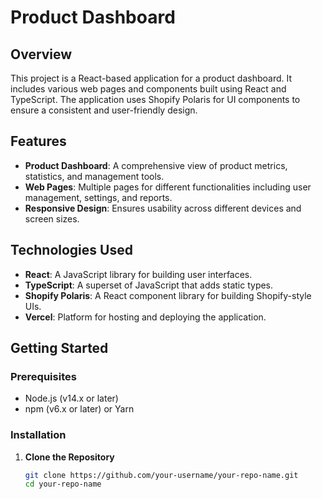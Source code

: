# Product Dashboard

## Overview

This project is a React-based application for a product dashboard. It includes various web pages and components built using React and TypeScript. The application uses Shopify Polaris for UI components to ensure a consistent and user-friendly design.

## Features

- **Product Dashboard**: A comprehensive view of product metrics, statistics, and management tools.
- **Web Pages**: Multiple pages for different functionalities including user management, settings, and reports.
- **Responsive Design**: Ensures usability across different devices and screen sizes.

## Technologies Used

- **React**: A JavaScript library for building user interfaces.
- **TypeScript**: A superset of JavaScript that adds static types.
- **Shopify Polaris**: A React component library for building Shopify-style UIs.
- **Vercel**: Platform for hosting and deploying the application.

## Getting Started

### Prerequisites

- Node.js (v14.x or later)
- npm (v6.x or later) or Yarn

### Installation

1. **Clone the Repository**

   ```bash
   git clone https://github.com/your-username/your-repo-name.git
   cd your-repo-name
